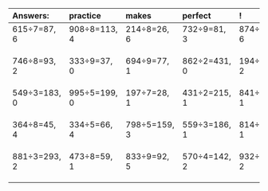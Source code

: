 | Answers: | practice | makes | perfect | ! |
| :--- | :--- | :--- | :--- | :--- |
| 615÷7=87, 6 | 908÷8=113, 4 | 214÷8=26, 6 | 732÷9=81, 3 | 874÷7=124, 6 | 
|   |   |   |   |   | 
|   |   |   |   |   | 
|   |   |   |   |   | 
| 746÷8=93, 2 | 333÷9=37, 0 | 694÷9=77, 1 | 862÷2=431, 0 | 194÷8=24, 2 | 
|   |   |   |   |   | 
|   |   |   |   |   | 
|   |   |   |   |   | 
| 549÷3=183, 0 | 995÷5=199, 0 | 197÷7=28, 1 | 431÷2=215, 1 | 841÷8=105, 1 | 
|   |   |   |   |   | 
|   |   |   |   |   | 
|   |   |   |   |   | 
| 364÷8=45, 4 | 334÷5=66, 4 | 798÷5=159, 3 | 559÷3=186, 1 | 814÷3=271, 1 | 
|   |   |   |   |   | 
|   |   |   |   |   | 
|   |   |   |   |   | 
| 881÷3=293, 2 | 473÷8=59, 1 | 833÷9=92, 5 | 570÷4=142, 2 | 932÷3=310, 2 | 
|   |   |   |   |   | 
|   |   |   |   |   | 
|   |   |   |   |   | 
